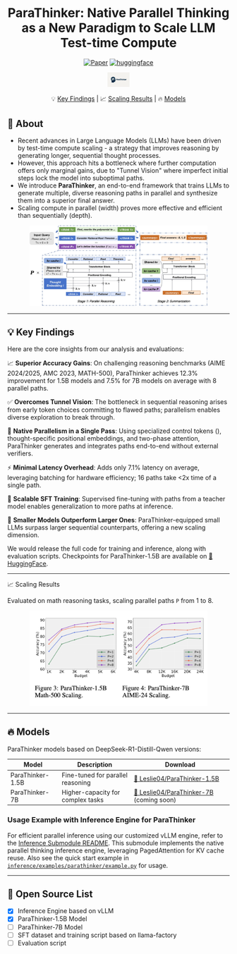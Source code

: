 <div align="center">

# ParaThinker: Native Parallel Thinking as a New Paradigm to Scale LLM Test-time Compute

[![Paper](https://img.shields.io/badge/arXiv-2509.04475-red)](https://arxiv.org/abs/2509.04475)
[![huggingface](https://img.shields.io/badge/%F0%9F%A4%97%20Hugging%20Face-Models-FFD21E)](https://huggingface.co/Leslie04/ParaThinker-1.5B)

<div align="center">
<img src="assets/logo.png" style="width: 10%;" />
</div>

<p align="center">
    💡&nbsp;<a href="#-key-findings">Key Findings</a>
    | 📈&nbsp;<a href="#-scaling-results">Scaling Results</a>
    | 🔥&nbsp;<a href="#-models">Models</a>
</p>

</div>

## 🌟 About

- Recent advances in Large Language Models (LLMs) have been driven by test-time compute scaling - a strategy that improves reasoning by generating longer, sequential thought processes.
- However, this approach hits a bottleneck where further computation offers only marginal gains, due to "Tunnel Vision" where imperfect initial steps lock the model into suboptimal paths.
- We introduce **ParaThinker**, an end-to-end framework that trains LLMs to generate multiple, diverse reasoning paths in parallel and synthesize them into a superior final answer.
- Scaling compute in parallel (width) proves more effective and efficient than sequentially (depth).

<div align="center">
<img src="assets/figmain.jpg" style="width: 80%;" />
</div>

---

## 💡 Key Findings

Here are the core insights from our analysis and evaluations:

📈 **Superior Accuracy Gains**: On challenging reasoning benchmarks (AIME 2024/2025, AMC 2023, MATH-500), ParaThinker achieves 12.3% improvement for 1.5B models and 7.5% for 7B models on average with 8 parallel paths.

✅ **Overcomes Tunnel Vision**: The bottleneck in sequential reasoning arises from early token choices committing to flawed paths; parallelism enables diverse exploration to break through.

🧠 **Native Parallelism in a Single Pass**: Using specialized control tokens (<think i>), thought-specific positional embeddings, and two-phase attention, ParaThinker generates and integrates paths end-to-end without external verifiers.

⚡ **Minimal Latency Overhead**: Adds only 7.1% latency on average, leveraging batching for hardware efficiency; 16 paths take <2x time of a single path.

🧱 **Scalable SFT Training**: Supervised fine-tuning with paths from a teacher model enables generalization to more paths at inference.

🔁 **Smaller Models Outperform Larger Ones**: ParaThinker-equipped small LLMs surpass larger sequential counterparts, offering a new scaling dimension.

We would release the full code for training and inference, along with evaluation scripts. Checkpoints for ParaThinker-1.5B are available on [🤗 HuggingFace](https://huggingface.co/Leslie04/ParaThinker-1.5B).

---

📈 Scaling Results

Evaluated on math reasoning tasks, scaling parallel paths `P` from 1 to 8.

<div align="center">
<img src="assets/scaling.png" style="width: 80%;" />
</div>

---

## 🔥 Models

ParaThinker models based on DeepSeek-R1-Distill-Qwen versions:

| Model            | Description                       | Download                                                     |
| ---------------- | --------------------------------- | ------------------------------------------------------------ |
| ParaThinker-1.5B | Fine-tuned for parallel reasoning | [🤗 Leslie04/ParaThinker-1.5B](https://huggingface.co/Leslie04/ParaThinker-1.5B) |
| ParaThinker-7B   | Higher-capacity for complex tasks | [🤗 Leslie04/ParaThinker-7B](https://huggingface.co/Leslie04/ParaThinker-7B) (coming soon) |


### Usage Example with Inference Engine for ParaThinker

For efficient parallel inference using our customized vLLM engine, refer to the [Inference Submodule README](inference/README.md). This submodule implements the native parallel thinking inference engine, leveraging PagedAttention for KV cache reuse. Also see the quick start example in [`inference/examples/parathinker/example.py`](inference/examples//parathinker/example.py) for usage.

---

## 📝 Open Source List
- [x] Inference Engine based on vLLM
- [x] ParaThinker-1.5B Model
- [ ] ParaThinker-7B Model
- [ ] SFT dataset and training script based on llama-factory
- [ ] Evaluation script
